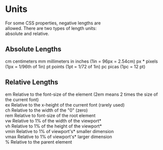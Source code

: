 # Units

For some CSS properties, negative lengths are  
allowed. There are two types of length units:  
absolute and relative.

## Absolute Lengths

cm 	centimeters
mm 	millimeters
in 	inches (1in = 96px = 2.54cm)
px * 	pixels (1px = 1/96th of 1in)
pt 	points (1pt = 1/72 of 1in)
pc 	picas (1pc = 12 pt) 

## Relative Lengths

em 	Relative to the font-size of the element (2em means 2 times the size of the current font) 	
ex 	Relative to the x-height of the current font (rarely used) 	
ch 	Relative to the width of the "0" (zero) 	
rem 	Relative to font-size of the root element 	
vw 	Relative to 1% of the width of the viewport* 	
vh 	Relative to 1% of the height of the viewport* 	
vmin 	Relative to 1% of viewport's* smaller dimension 	
vmax 	Relative to 1% of viewport's* larger dimension 	
% 	Relative to the parent element
 
